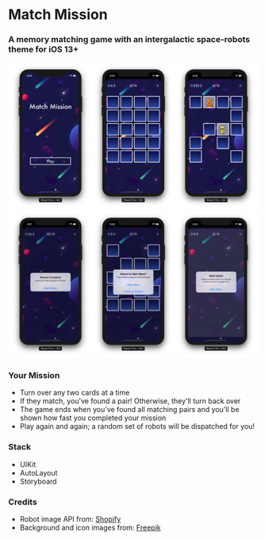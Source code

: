 #  Match Mission

<h3> A memory matching game with an intergalactic space-robots theme for iOS 13+ </h3>

![Mainscreen, No matches, Some matches](Screenshots/set1.png)
![Mainscreen, No matches, Some matches](Screenshots/set2.png)

<h3> Your Mission </h3>

- Turn over any two cards at a time
- If they match, you've found a pair! Otherwise, they'll turn back over
- The game ends when you've found all matching pairs and you'll be shown how fast you completed your mission
- Play again and again; a random set of robots will be dispatched for you!

<h3> Stack </h3>

- UIKit
- AutoLayout
- Storyboard

<h3> Credits </h3>

- Robot image API from: <a href="https://shopicruit.myshopify.com/admin/products.json?page=1&access_token=c32313df0d0ef512ca64d5b336a0d7c6">Shopify</a> 
- Background and icon images from: <a href="http://www.freepik.com">Freepik</a> 
